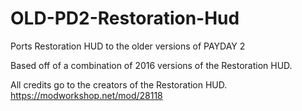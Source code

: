 # OLD-PD2-Restoration-Hud
Ports Restoration HUD to the older versions of PAYDAY 2

Based off of a combination of 2016 versions of the Restoration HUD.

All credits go to the creators of the Restoration HUD. https://modworkshop.net/mod/28118
